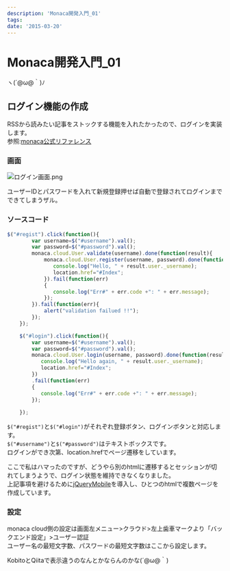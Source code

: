 ```yaml
---
description: 'Monaca開発入門_01'
tags:
date: '2015-03-20'
---
```

# Monaca開発入門_01
  
ヽ(´@ω@｀)ﾉ  
  
## ログイン機能の作成  
  
RSSから読みたい記事をストックする機能を入れたかったので、ログインを実装します。  
参照:[monaca公式リファレンス](http://docs.monaca.mobi/cur/ja/reference/javascript/cloud/user/)  
  
### 画面  
![ログイン画面.png](/blog/assets/img/7e6cd89d-6678-0e15-7eb9-3e302381c87f.png "ログイン画面.png")  
  
  
ユーザーIDとパスワードを入れて新規登録押せば自動で登録されてログインまでできてしまうザル。  
  
### ソースコード  
  
```login.js
$("#regist").click(function(){
        var username=$("#username").val();
        var password=$("#password").val();
        monaca.cloud.User.validate(username).done(function(result){
            monaca.cloud.User.register(username, password).done(function(result){
               console.log("Hello, " + result.user._username);
               location.href="#Index";
            }).fail(function(err)
            {
               console.log("Err#" + err.code +": " + err.message);
            });
        }).fail(function(err){
            alert("validation failued !!");
        });
    });

    $("#login").click(function(){
        var username=$("#username").val();
        var password=$("#password").val();
        monaca.cloud.User.login(username, password).done(function(result){
           console.log("Hello again, " + result.user._username);
           location.href="#Index";
        })
        .fail(function(err)
        {
           console.log("Err#" + err.code +": " + err.message);
        });
        
    }); 
```  
  
`$("#regist")`と`$("#login")`がそれぞれ登録ボタン、ログインボタンと対応します。  
`$("#username")`と`$("#password")`はテキストボックスです。  
ログインができ次第、location.hrefでページ遷移をしています。  
  
ここで私はハマったのですが、どうやら別のhtmlに遷移するとセッションが切れてしまうようで、ログイン状態を維持できなくなりました。  
上記事項を避けるために[jQueryMobile](http://jquerymobile.com/)を導入し、ひとつのhtmlで複数ページを作成しています。  
  
### 設定  
  
monaca cloud側の設定は画面左メニュー>クラウド>左上歯車マークより「バックエンド設定」>ユーザー認証  
ユーザー名の最短文字数、パスワードの最短文字数はここから設定します。  
  
  
KobitoとQiitaで表示違うのなんとかならんのかな(´@ω@｀)  

